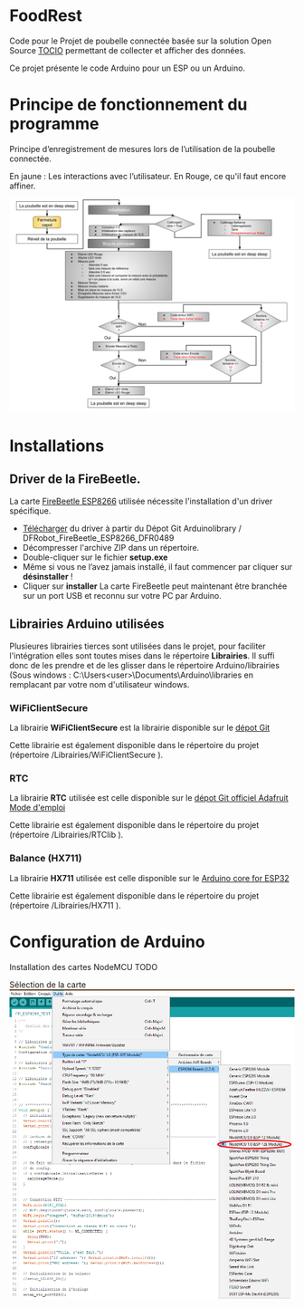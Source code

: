 # FoodRest
Code pour le Projet de poubelle connectée basée sur la solution Open Source [TOCIO](https://github.com/UBO-Open-factory/TOCIO-Back-office) permettant de collecter et afficher des données.

Ce projet présente le code Arduino pour un ESP ou un Arduino.

# Principe de fonctionnement du programme
Principe d’enregistrement de mesures lors de l’utilisation de la poubelle connectée.

En jaune : Les interactions avec l’utilisateur.
En Rouge, ce qu'il faut encore affiner.

![Algorythme](./Doc/Algorythme.png?raw=true "Algorythme")

# Installations
## Driver de la FireBeetle.
La carte [FireBeetle ESP8266](https://wiki.dfrobot.com/FireBeetle_ESP8266_IOT_Microcontroller_SKU__DFR0489) utilisée nécessite l'installation d'un driver spécifique.
* [Télécharger](https://github.com/Arduinolibrary/DFRobot_FireBeetle_ESP8266_DFR0489/raw/master/CH340%20Driver.zip) du driver à partir du Dépot Git Arduinolibrary / DFRobot_FireBeetle_ESP8266_DFR0489
* Décompresser l'archive ZIP dans un répertoire.
* Double-cliquer sur le fichier **setup.exe**
* Même si vous ne l’avez jamais installé, il faut commencer par cliquer sur **désinstaller** !
* Cliquer sur **installer**
La carte FireBeetle peut maintenant être branchée sur un port USB et reconnu sur votre PC par Arduino.

## Librairies Arduino utilisées
Plusieures librairies tierces sont utilisées dans le projet, pour faciliter l'intégration elles sont toutes mises 
dans le répertoire **Librairies**. 
Il suffi donc de les prendre et de les glisser dans le répertoire Arduino/librairies 
(Sous windows : C:\Users\<user>\Documents\Arduino\libraries en remplacant <user> par votre nom d'utilisateur windows.

### WiFiClientSecure
La librairie **WiFiClientSecure** est la librairie disponible sur le [dépot Git](https://github.com/espressif/arduino-esp32/tree/master/libraries/WiFiClientSecure)

Cette librairie est également disponible dans le répertoire du projet (répertoire /Librairies/WiFiClientSecure ).

### RTC
La librairie **RTC** utilisée est celle disponible sur le [dépot Git officiel Adafruit](https://github.com/adafruit/RTClib)
[Mode d'emploi](https://learn.adafruit.com/adafruit-pcf8523-real-time-clock?view=all)

Cette librairie est également disponible dans le répertoire du projet (répertoire /Librairies/RTClib ).

### Balance (HX711)
La librairie **HX711** utilisée est celle disponible sur le [Arduino core for ESP32](https://github.com/espressif/arduino-esp32)

Cette librairie est également disponible dans le répertoire du projet (répertoire /Librairies/HX711 ).


# Configuration de Arduino
Installation des cartes NodeMCU TODO

Sélection de la carte 
![Utilisation de la carte Firebeetle dans Arduino](./Doc/Arduino_Conf_NodeMCU.png?raw=true "Utilisation de la carte Firebeetle dans Arduino")